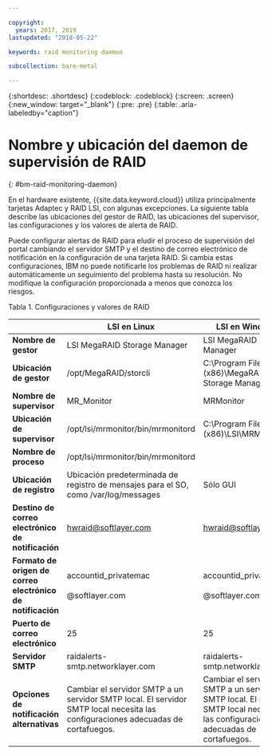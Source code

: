 ```yaml
---

copyright:
  years: 2017, 2019
lastupdated: "2018-05-22"

keywords: raid monitoring daemon

subcollection: bare-metal

---
```


{:shortdesc: .shortdesc}
{:codeblock: .codeblock}
{:screen: .screen}
{:new_window: target="_blank"}
{:pre: .pre}
{:table: .aria-labeledby="caption"}

# Nombre y ubicación del daemon de supervisión de RAID
{: #bm-raid-monitoring-daemon}

En el hardware existente, {{site.data.keyword.cloud}} utiliza principalmente tarjetas Adaptec y RAID LSI, con algunas excepciones. La siguiente tabla describe las ubicaciones del gestor de RAID, las ubicaciones del supervisor, las configuraciones y los valores de alerta de RAID.

Puede configurar alertas de RAID para eludir el proceso de supervisión del portal cambiando el servidor SMTP y el destino de correo electrónico de notificación en la configuración de una tarjeta RAID. Si cambia estas configuraciones, IBM no puede notificarle los problemas de RAID ni realizar automáticamente un seguimiento del problema hasta su resolución. No modifique la configuración proporcionada a menos que conozca los riesgos.

<caption>Tabla 1. Configuraciones y valores de RAID</caption>

||LSI en Linux|LSI en Windows|Adaptec en Linux|Adaptec en Windows|
|---|---|---|---|---|
|**Nombre de gestor**|LSI MegaRAID Storage Manager|LSI MegaRAID Storage Manager|Adaptec Storage Manager|Adaptec Storage Manager|
|**Ubicación de gestor**|/opt/MegaRAID/storcli|C:\Program Files (x86)\MegaRAID Storage Manager|/usr/StorMan|C:\Program Files\Adaptec\Adaptec Storage Manager|
|**Nombre de supervisor**|MR_Monitor|MRMonitor|Adaptec Event Manager|Adaptec Event Manager|
|**Ubicación de supervisor**|/opt/lsi/mrmonitor/bin/mrmonitord|C:\Program Files (x86)\LSI\MRMonitor|/usr/StorMan|C:\Program Files\Adaptec\Adaptec Storage Manager|
|**Nombre de proceso**|/opt/lsi/mrmonitor/bin/mrmonitord|||||
|**Ubicación de registro**|Ubicación predeterminada de registro de mensajes para el SO, como /var/log/messages|Sólo GUI|/usr/StorMan/RaidEvtA.log|Sólo GUI|
|**Destino de correo electrónico de notificación**|[hwraid@softlayer.com](mailto:hwraid@softlayer.com)|[hwraid@softlayer.com](mailto:hwraid@softlayer.com)|[hwraid@softlayer.com](mailto:hwraid@softlayer.com)|[hwraid@softlayer.com](mailto:hwraid@softlayer.com)|
|**Formato de origen de correo electrónico de notificación**|accountid_privatemac<br /><br />@softlayer.com|accountid_privatemac<br /><br />@softlayer.com|accountid_privatemac<br /><br />@softlayer.com|accountid_privatemac<br /><br />@softlayer.com|
|**Puerto de correo electrónico**|25|25|25|25|
|**Servidor SMTP**|raidalerts-smtp.networklayer.com|raidalerts-smtp.networklayer.com|raidalerts-smtp.networklayer.com|raidalerts-smtp.networklayer.com|
|**Opciones de notificación alternativas**|Cambiar el servidor SMTP a un servidor SMTP local. El servidor SMTP local necesita las configuraciones adecuadas de cortafuegos.|Cambiar el servidor SMTP a un servidor SMTP local. El servidor SMTP local necesita las configuraciones adecuadas de cortafuegos.|Cambiar el servidor SMTP a un servidor SMTP local. El servidor SMTP local necesita las configuraciones adecuadas de cortafuegos.|Cambiar el servidor SMTP a un servidor SMTP local. El servidor SMTP local necesita las configuraciones adecuadas de cortafuegos.|
